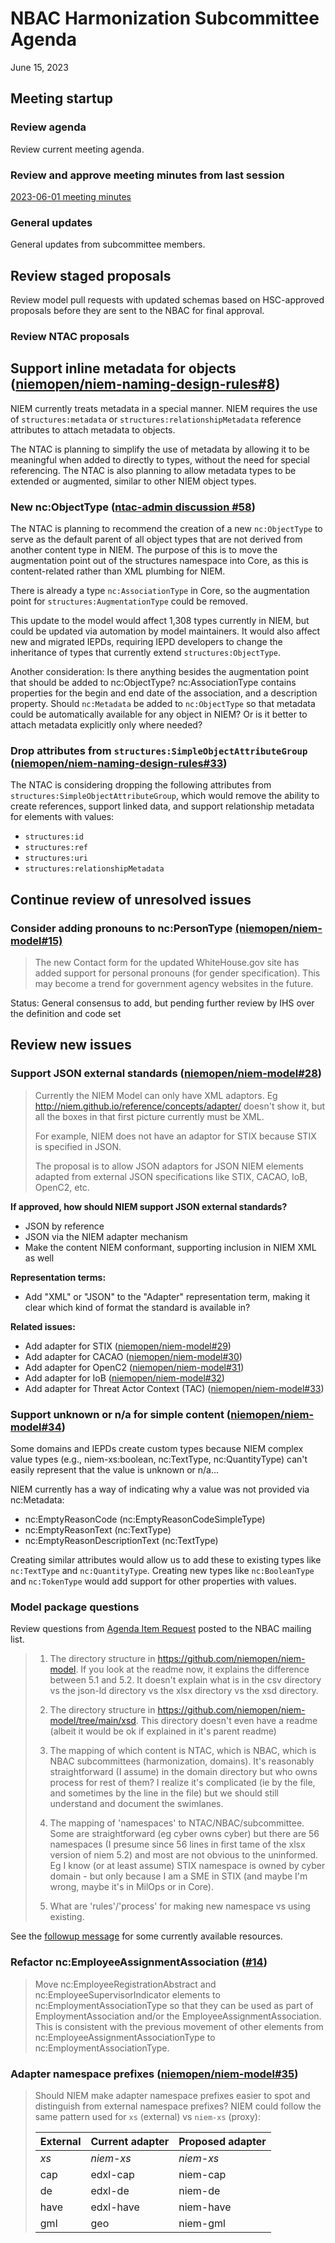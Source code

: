 
# NBAC Harmonization Subcommittee Agenda

June 15, 2023

## Meeting startup

### Review agenda

Review current meeting agenda.

### Review and approve meeting minutes from last session

[2023-06-01 meeting minutes](./2023-06-01-minutes.md)

### General updates

General updates from subcommittee members.

## Review staged proposals

Review model pull requests with updated schemas based on HSC-approved proposals before they are sent to the NBAC for final approval.

### Review NTAC proposals

## Support inline metadata for objects ([niemopen/niem-naming-design-rules#8](https://github.com/niemopen/niem-naming-design-rules/issues/8))

NIEM currently treats metadata in a special manner.  NIEM requires the use of `structures:metadata` or `structures:relationshipMetadata` reference attributes to attach metadata to objects.

The NTAC is planning to simplify the use of metadata by allowing it to be meaningful when added to directly to types, without the need for special referencing.  The NTAC is also planning to allow metadata types to be extended or augmented, similar to other NIEM object types.

### New nc:ObjectType ([ntac-admin discussion #58](https://github.com/niemopen/ntac-admin/discussions/58))

The NTAC is planning to recommend the creation of a new `nc:ObjectType` to serve as the default parent of all object types that are not derived from another content type in NIEM.  The purpose of this is to move the augmentation point out of the structures namespace into Core, as this is content-related rather than XML plumbing for NIEM.

There is already a type `nc:AssociationType` in Core, so the augmentation point for `structures:AugmentationType` could be removed.

This update to the model would affect 1,308 types currently in NIEM, but could be updated via automation by model maintainers.  It would also affect new and migrated IEPDs, requiring IEPD developers to change the inheritance of types that currently extend `structures:ObjectType`.

Another consideration:  Is there anything besides the augmentation point that should be added to nc:ObjectType?  nc:AssociationType contains properties for the begin and end date of the association, and a description property.  Should `nc:Metadata` be added to `nc:ObjectType` so that metadata could be automatically available for any object in NIEM?  Or is it better to attach metadata explicitly only where needed?

### Drop attributes from `structures:SimpleObjectAttributeGroup` ([niemopen/niem-naming-design-rules#33](https://github.com/niemopen/niem-naming-design-rules/issues/33))

The NTAC is considering dropping the following attributes from `structures:SimpleObjectAttributeGroup`, which would remove the ability to create references, support linked data, and support relationship metadata for elements with values:

- `structures:id`
- `structures:ref`
- `structures:uri`
- `structures:relationshipMetadata`

## Continue review of unresolved issues

### Consider adding pronouns to nc:PersonType [(niemopen/niem-model#15)](https://github.com/niemopen/niem-model/issues/15)

> The new Contact form for the updated WhiteHouse.gov site has added support for personal pronouns (for gender specification). This may become a trend for government agency websites in the future.

Status: General consensus to add, but pending further review by IHS over the definition and code set

## Review new issues

### Support JSON external standards ([niemopen/niem-model#28](https://github.com/niemopen/niem-model/issues/28))

> Currently the NIEM Model can only have XML adaptors. Eg http://niem.github.io/reference/concepts/adapter/ doesn't show it, but all the boxes in that first picture currently must be XML.
>
> For example, NIEM does not have an adaptor for STIX because STIX is specified in JSON.
>
> The proposal is to allow JSON adaptors for JSON NIEM elements adapted from external JSON specifications like STIX, CACAO, IoB, OpenC2, etc.

**If approved, how should NIEM support JSON external standards?**

- JSON by reference
- JSON via the NIEM adapter mechanism
- Make the content NIEM conformant, supporting inclusion in NIEM XML as well

**Representation terms:**

- Add "XML" or "JSON" to the "Adapter" representation term, making it clear which kind of format the standard is available in?

**Related issues:**

- Add adapter for STIX ([niemopen/niem-model#29](https://github.com/niemopen/niem-model/issues/29))
- Add adapter for CACAO ([niemopen/niem-model#30](https://github.com/niemopen/niem-model/issues/30))
- Add adapter for OpenC2 ([niemopen/niem-model#31](https://github.com/niemopen/niem-model/issues/31))
- Add adapter for IoB ([niemopen/niem-model#32](https://github.com/niemopen/niem-model/issues/32))
- Add adapter for Threat Actor Context (TAC) ([niemopen/niem-model#33](https://github.com/niemopen/niem-model/issues/33))

### Support unknown or n/a for simple content ([niemopen/niem-model#34](https://github.com/niemopen/niem-model/issues/34))

Some domains and IEPDs create custom types because NIEM complex value types (e.g., niem-xs:boolean, nc:TextType, nc:QuantityType) can't easily represent that the value is unknown or n/a...

NIEM currently has a way of indicating why a value was not provided via nc:Metadata:

- nc:EmptyReasonCode (nc:EmptyReasonCodeSimpleType)
- nc:EmptyReasonText (nc:TextType)
- nc:EmptyReasonDescriptionText (nc:TextType)

Creating similar attributes would allow us to add these to existing types like `nc:TextType` and `nc:QuantityType`.  Creating new types like `nc:BooleanType` and `nc:TokenType` would add support for other properties with values.

### Model package questions

Review questions from [Agenda Item Request](https://lists.oasis-open-projects.org/g/niemopen-nbactsc/message/93) posted to the NBAC mailing list.

> 1. The directory structure in https://github.com/niemopen/niem-model. If you look at the readme now, it explains the difference between 5.1 and 5.2. It doesn't explain what is in the csv directory vs the json-ld directory vs the xlsx directory vs the xsd directory.
>
> 2. The directory structure in https://github.com/niemopen/niem-model/tree/main/xsd. This directory doesn't even have a readme (albeit it would be ok if explained in it's parent readme)
>
> 3. The mapping of which content is NTAC, which is NBAC, which is NBAC subcommittees (harmonization, domains). It's reasonably straightforward (I assume) in the domain directory but who owns process for rest of them? I realize it's complicated (ie by the file, and sometimes by the line in the file) but we should still understand and document the swimlanes.
>
> 4. The mapping of 'namespaces' to NTAC/NBAC/subcommittee. Some are straightforward (eg cyber owns cyber) but there are 56 namespaces (I presume since 56 lines in first tame of the xlsx version of niem 5.2) and most are not obvious to the uninformed. Eg I know (or at least assume) STIX namespace is owned by cyber domain - but only because I am a SME in STIX (and maybe I'm wrong, maybe it's in MilOps or in Core).
>
> 5. What are 'rules'/'process' for making new namespace vs using existing.

See the [followup message](https://lists.oasis-open-projects.org/g/niemopen-nbactsc/message/94) for some currently available resources.

### Refactor nc:EmployeeAssignmentAssociation ([#14](https://github.com/niemopen/niem-model/issues/14))

> Move nc:EmployeeRegistrationAbstract and nc:EmployeeSupervisorIndicator elements to nc:EmploymentAssociationType so that they can be used as part of EmploymentAssociation and/or the EmployeeAssignmentAssociation. This is consistent with the previous movement of other elements from nc:EmployeeAssignmentAssociationType to nc:EmploymentAssociationType.

### Adapter namespace prefixes ([niemopen/niem-model#35](https://github.com/niemopen/niem-model/issues/35))

> Should NIEM make adapter namespace prefixes easier to spot and distinguish from external namespace prefixes?  NIEM could follow the same pattern used for `xs` (external) vs `niem-xs` (proxy):
>
> External | Current adapter | Proposed adapter
> --- | --- | ---
> *xs* | *niem-xs* | *niem-xs*
> cap | edxl-cap | niem-cap
> de | edxl-de | niem-de
> have | edxl-have | niem-have
> gml | geo | niem-gml
